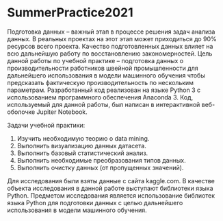 # SummerPractice2021
Подготовка данных – важный этап в процессе решения задач анализа 
данных. В реальных проектах на этот этап может приходиться до 90% ресурсов всего проекта. Качество подготовленных данных влияет на всю дальнейшую работу по восстановлению закономерностей.
Цель данной работы по учебной практике – подготовка данных о производительности работников швейной промышленности для дальнейшего использования в модели машинного обучения чтобы предсказать фактическую 
производительность по нескольким параметрам.
Разработанный код реализован на языке Python 3 с использованием программного обеспечения Anaconda 3. Код, используемый для данной работы, 
был написан в интерактивной веб-оболочке Jupiter Notebook.

Задачи учебной практики:
1. Изучить необходимую теорию о data mining.
2. Выполнить визуализацию данных датасета.
3. Выполнить базовый статистический анализ.
4. Выполнить необходимые преобразования типов данных.
5. Выполнить очистку данных (от пропущенных значений).

Для исследования были взяты данные с сайта kaggle.com. В качестве 
объекта исследования в данной работе выступают библиотеки языка Python. 
Предметом исследования является использование библиотек языка Python для
подготовки данных с целью дальнейшего использования в модели машинного 
обучения.
